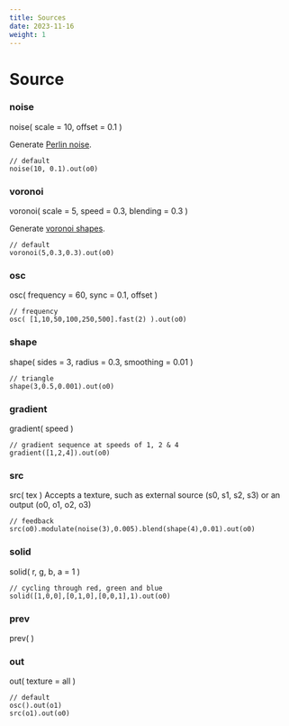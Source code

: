 ```yaml
---
title: Sources
date: 2023-11-16
weight: 1
---
```

# Source

### noise
noise( scale = 10, offset = 0.1 )

Generate [Perlin noise](https://en.wikipedia.org/wiki/Perlin_noise).
```hydra
// default
noise(10, 0.1).out(o0)
```

### voronoi
voronoi( scale = 5, speed = 0.3, blending = 0.3 )

Generate [voronoi shapes](https://en.wikipedia.org/wiki/Voronoi_diagram).
```hydra
// default
voronoi(5,0.3,0.3).out(o0)
```

### osc
osc( frequency = 60, sync = 0.1, offset )

```hydra
// frequency
osc( [1,10,50,100,250,500].fast(2) ).out(o0)
```

### shape
shape( sides = 3, radius = 0.3, smoothing = 0.01 )

```hydra
// triangle
shape(3,0.5,0.001).out(o0)
```

### gradient
gradient( speed )

```hydra
// gradient sequence at speeds of 1, 2 & 4
gradient([1,2,4]).out(o0)
```

### src
src( tex )
Accepts a texture, such as external source (s0, s1, s2, s3) or an output (o0, o1, o2, o3)

```hydra
// feedback
src(o0).modulate(noise(3),0.005).blend(shape(4),0.01).out(o0)
```

### solid
solid( r, g, b, a = 1 )

```hydra
// cycling through red, green and blue
solid([1,0,0],[0,1,0],[0,0,1],1).out(o0)
```

### prev
prev(  )



### out
out( texture = all )

```hydra
// default
osc().out(o1)
src(o1).out(o0)
```

